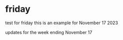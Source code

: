 # friday
test for friday
this is an example for November 17 2023

updates for the week ending November 17
